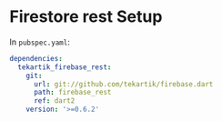 # Firestore rest Setup

In `pubspec.yaml`:

```yaml
dependencies:
  tekartik_firebase_rest:
    git:
      url: git://github.com/tekartik/firebase.dart
      path: firebase_rest
      ref: dart2
    version: '>=0.6.2'
```